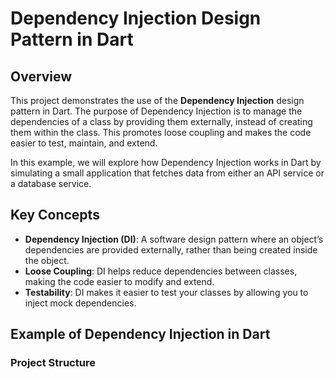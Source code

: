 # Dependency Injection Design Pattern in Dart

## Overview

This project demonstrates the use of the **Dependency Injection** design pattern in Dart. The purpose of Dependency Injection is to manage the dependencies of a class by providing them externally, instead of creating them within the class. This promotes loose coupling and makes the code easier to test, maintain, and extend.

In this example, we will explore how Dependency Injection works in Dart by simulating a small application that fetches data from either an API service or a database service.

## Key Concepts

- **Dependency Injection (DI)**: A software design pattern where an object’s dependencies are provided externally, rather than being created inside the object.
- **Loose Coupling**: DI helps reduce dependencies between classes, making the code easier to modify and extend.
- **Testability**: DI makes it easier to test your classes by allowing you to inject mock dependencies.

## Example of Dependency Injection in Dart

### Project Structure

